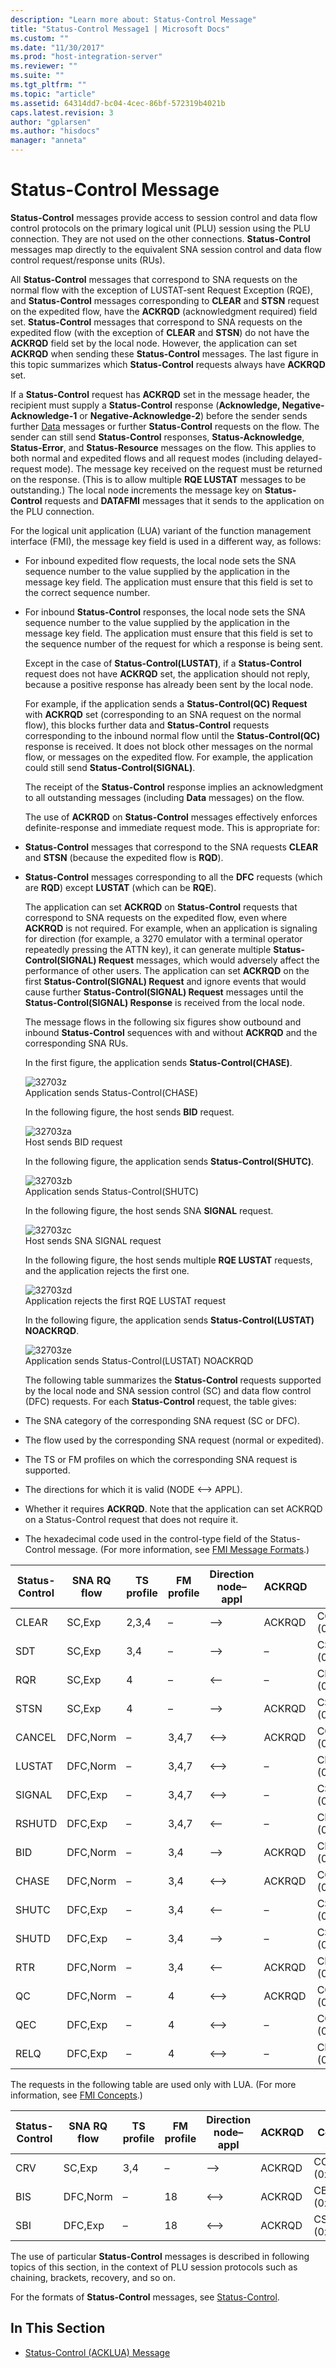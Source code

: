 ```yaml
---
description: "Learn more about: Status-Control Message"
title: "Status-Control Message1 | Microsoft Docs"
ms.custom: ""
ms.date: "11/30/2017"
ms.prod: "host-integration-server"
ms.reviewer: ""
ms.suite: ""
ms.tgt_pltfrm: ""
ms.topic: "article"
ms.assetid: 64314dd7-bc04-4cec-86bf-572319b4021b
caps.latest.revision: 3
author: "gplarsen"
ms.author: "hisdocs"
manager: "anneta"
---
```

# Status-Control Message
**Status-Control** messages provide access to session control and data flow control protocols on the primary logical unit (PLU) session using the PLU connection. They are not used on the other connections. **Status-Control** messages map directly to the equivalent SNA session control and data flow control request/response units (RUs).  
  
 All **Status-Control** messages that correspond to SNA requests on the normal flow with the exception of LUSTAT-sent Request Exception (RQE), and **Status-Control** messages corresponding to **CLEAR** and **STSN** request on the expedited flow, have the **ACKRQD** (acknowledgment required) field set. **Status-Control** messages that correspond to SNA requests on the expedited flow (with the exception of **CLEAR** and **STSN**) do not have the **ACKRQD** field set by the local node. However, the application can set **ACKRQD** when sending these **Status-Control** messages. The last figure in this topic summarizes which **Status-Control** requests always have **ACKRQD** set.  
  
 If a **Status-Control** request has **ACKRQD** set in the message header, the recipient must supply a **Status-Control** response (**Acknowledge, Negative-Acknowledge-1** or **Negative-Acknowledge-2**) before the sender sends further [Data](./data1.md) messages or further **Status-Control** requests on the flow. The sender can still send **Status-Control** responses, **Status-Acknowledge**, **Status-Error**, and **Status-Resource** messages on the flow. This applies to both normal and expedited flows and all request modes (including delayed-request mode). The message key received on the request must be returned on the response. (This is to allow multiple **RQE LUSTAT** messages to be outstanding.) The local node increments the message key on **Status-Control** requests and **DATAFMI** messages that it sends to the application on the PLU connection.  
  
 For the logical unit application (LUA) variant of the function management interface (FMI), the message key field is used in a different way, as follows:  
  
- For inbound expedited flow requests, the local node sets the SNA sequence number to the value supplied by the application in the message key field. The application must ensure that this field is set to the correct sequence number.  
  
- For inbound **Status-Control** responses, the local node sets the SNA sequence number to the value supplied by the application in the message key field. The application must ensure that this field is set to the sequence number of the request for which a response is being sent.  
  
  Except in the case of **Status-Control(LUSTAT)**, if a **Status-Control** request does not have **ACKRQD** set, the application should not reply, because a positive response has already been sent by the local node.  
  
  For example, if the application sends a **Status-Control(QC) Request** with **ACKRQD** set (corresponding to an SNA request on the normal flow), this blocks further data and **Status-Control** requests corresponding to the inbound normal flow until the **Status-Control(QC)** response is received. It does not block other messages on the normal flow, or messages on the expedited flow. For example, the application could still send **Status-Control(SIGNAL)**.  
  
  The receipt of the **Status-Control** response implies an acknowledgment to all outstanding messages (including **Data** messages) on the flow.  
  
  The use of **ACKRQD** on **Status-Control** messages effectively enforces definite-response and immediate request mode. This is appropriate for:  
  
- **Status-Control** messages that correspond to the SNA requests **CLEAR** and **STSN** (because the expedited flow is **RQD**).  
  
- **Status-Control** messages corresponding to all the **DFC** requests (which are **RQD**) except **LUSTAT** (which can be **RQE**).  
  
  The application can set **ACKRQD** on **Status-Control** requests that correspond to SNA requests on the expedited flow, even where **ACKRQD** is not required. For example, when an application is signaling for direction (for example, a 3270 emulator with a terminal operator repeatedly pressing the ATTN key), it can generate multiple **Status-Control(SIGNAL) Request** messages, which would adversely affect the performance of other users. The application can set **ACKRQD** on the first **Status-Control(SIGNAL) Request** and ignore events that would cause further **Status-Control(SIGNAL) Request** messages until the **Status-Control(SIGNAL) Response** is received from the local node.  
  
  The message flows in the following six figures show outbound and inbound **Status-Control** sequences with and without **ACKRQD** and the corresponding SNA RUs.  
  
  In the first figure, the application sends **Status-Control(CHASE)**.  
  
  ![](../core/media/32703z.gif "32703z")  
  Application sends Status-Control(CHASE)  
  
  In the following figure, the host sends **BID** request.  
  
  ![](../core/media/32703za.gif "32703za")  
  Host sends BID request  
  
  In the following figure, the application sends **Status-Control(SHUTC)**.  
  
  ![](../core/media/32703zb.gif "32703zb")  
  Application sends Status-Control(SHUTC)  
  
  In the following figure, the host sends SNA **SIGNAL** request.  
  
  ![](../core/media/32703zc.gif "32703zc")  
  Host sends SNA SIGNAL request  
  
  In the following figure, the host sends multiple **RQE LUSTAT** requests, and the application rejects the first one.  
  
  ![](../core/media/32703zd.gif "32703zd")  
  Application rejects the first RQE LUSTAT request  
  
  In the following figure, the application sends **Status-Control(LUSTAT) NOACKRQD**.  
  
  ![](../core/media/32703ze.gif "32703ze")  
  Application sends Status-Control(LUSTAT) NOACKRQD  
  
  The following table summarizes the **Status-Control** requests supported by the local node and SNA session control (SC) and data flow control (DFC) requests. For each **Status-Control** request, the table gives:  
  
- The SNA category of the corresponding SNA request (SC or DFC).  
  
- The flow used by the corresponding SNA request (normal or expedited).  
  
- The TS or FM profiles on which the corresponding SNA request is supported.  
  
- The directions for which it is valid (NODE \<–> APPL).  
  
- Whether it requires **ACKRQD**. Note that the application can set ACKRQD on a Status-Control request that does not require it.  
  
- The hexadecimal code used in the control-type field of the Status-Control message. (For more information, see [FMI Message Formats](./fmi-message-formats2.md).)  
  
|Status-Control|SNA RQ flow|TS profile|FM profile|Direction node–appl|ACKRQD|Code|  
|---------------------|-----------------|----------------|----------------|-------------------------|------------|----------|  
|CLEAR|SC,Exp|2,3,4|–|–>|ACKRQD|CCLEAR (0x01)|  
|SDT|SC,Exp|3,4|–|–>|–|CSDT (0x02)|  
|RQR|SC,Exp|4|–|\<–|–|CRQR (0x03)|  
|STSN|SC,Exp|4|–|–>|ACKRQD|CSTSN (0x04)|  
|CANCEL|DFC,Norm|–|3,4,7|\<–>|ACKRQD|CCANCEL (0x10)|  
|LUSTAT|DFC,Norm|–|3,4,7|\<–>|–|CLUSTAT (0x11)|  
|SIGNAL|DFC,Exp|–|3,4,7|\<–>|–|CSIGNAL (0x12)|  
|RSHUTD|DFC,Exp|–|3,4,7|\<–|–|CRSHUTD (0x13)|  
|BID|DFC,Norm|–|3,4|–>|ACKRQD|CBID (0x14)|  
|CHASE|DFC,Norm|–|3,4|\<–>|ACKRQD|CCHASE (0x15)|  
|SHUTC|DFC,Exp|–|3,4|\<–|–|CSHUTC (0x16)|  
|SHUTD|DFC,Exp|–|3,4|–>|–|CSHUTD (0x17)|  
|RTR|DFC,Norm|–|3,4|<–|ACKRQD|CRTR (0x18)|  
|QC|DFC,Norm|–|4|\<–>|ACKRQD|CQC (0x20)|  
|QEC|DFC,Exp|–|4|\<–>|–|CQEC (0x21)|  
RELQ|DFC,Exp|–|4|\<–>|–|CRELQ (0x22)|  
  
 The requests in the following table are used only with LUA. (For more information, see [FMI Concepts](../core/fmi-concepts1.md).)  
  
|Status-Control|SNA RQ flow|TS profile|FM profile|Direction node–appl|ACKRQD|Code|  
|---------------------|-----------------|----------------|----------------|-------------------------|------------|----------|  
|CRV|SC,Exp|3,4|–|–>|ACKRQD|CCRV (0x05)|  
|BIS|DFC,Norm|–|18|\<–>|ACKRQD|CBIS (0x19)|  
|SBI|DFC,Exp|–|18|\<–>|ACKRQD|CSBI (0x1A)|  
  
 The use of particular **Status-Control** messages is described in following topics of this section, in the context of PLU session protocols such as chaining, brackets, recovery, and so on.  
  
 For the formats of **Status-Control** messages, see [Status-Control](./status-control1.md).  
  
## In This Section  
  
-   [Status-Control (ACKLUA) Message](../core/status-control-acklua-message1.md)
